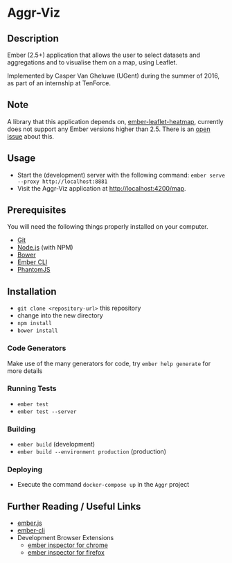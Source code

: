 # Aggr-Viz

## Description

Ember (2.5+) application that allows the user to select datasets and aggregations and to visualise them on a map, using Leaflet.

Implemented by Casper Van Gheluwe (UGent) during the summer of 2016, as part of an internship at TenForce.

## Note
A library that this application depends on, [ember-leaflet-heatmap](https://github.com/willviles/ember-leaflet-heatmap), currently does not support any Ember versions higher than 2.5. There is an [open issue](https://github.com/willviles/ember-leaflet-heatmap/issues/1) about this.

## Usage
* Start the (development) server with the following command: `ember serve --proxy http://localhost:8881`
* Visit the Aggr-Viz application at [http://localhost:4200/map](http://localhost:4200/map).

## Prerequisites

You will need the following things properly installed on your computer.

* [Git](http://git-scm.com/)
* [Node.js](http://nodejs.org/) (with NPM)
* [Bower](http://bower.io/)
* [Ember CLI](http://ember-cli.com/)
* [PhantomJS](http://phantomjs.org/)

## Installation

* `git clone <repository-url>` this repository
* change into the new directory
* `npm install`
* `bower install`

### Code Generators

Make use of the many generators for code, try `ember help generate` for more details

### Running Tests

* `ember test`
* `ember test --server`

### Building

* `ember build` (development)
* `ember build --environment production` (production)

### Deploying

* Execute the command `docker-compose up` in the `Aggr` project

## Further Reading / Useful Links

* [ember.js](http://emberjs.com/)
* [ember-cli](http://ember-cli.com/)
* Development Browser Extensions
  * [ember inspector for chrome](https://chrome.google.com/webstore/detail/ember-inspector/bmdblncegkenkacieihfhpjfppoconhi)
  * [ember inspector for firefox](https://addons.mozilla.org/en-US/firefox/addon/ember-inspector/)

